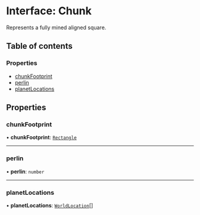 # Interface: Chunk

Represents a fully mined aligned square.

## Table of contents

### Properties

- [chunkFootprint](Chunk.md#chunkfootprint)
- [perlin](Chunk.md#perlin)
- [planetLocations](Chunk.md#planetlocations)

## Properties

### chunkFootprint

• **chunkFootprint**: [`Rectangle`](Rectangle.md)

___

### perlin

• **perlin**: `number`

___

### planetLocations

• **planetLocations**: [`WorldLocation`](../README.md#worldlocation)[]
